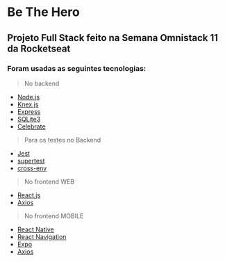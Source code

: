 # Be The Hero

## Projeto Full Stack feito na Semana Omnistack 11 da Rocketseat

### Foram usadas as seguintes tecnologias:

> No backend
 - [Node.js](https://nodejs.org/pt-br/)
 - [Knex.js](http://knexjs.org/)
 - [Express](https://expressjs.com/pt-br/)
 - [SQLite3](https://www.sqlite.org/version3.html)
 - [Celebrate](https://www.npmjs.com/package/celebrate)

> Para os testes no Backend
 - [Jest](https://jestjs.io/)
 - [supertest](https://www.npmjs.com/package/supertest)
 - [cross-env](https://www.npmjs.com/package/cross-env)

> No frontend WEB
 - [React.js](https://pt-br.reactjs.org/)
 - [Axios](https://github.com/axios/axios)

> No frontend MOBILE
 - [React Native](https://reactnative.dev/)
 - [React Navigation](https://reactnavigation.org/)
 - [Expo](https://expo.io/)
 - [Axios](https://github.com/axios/axios)
